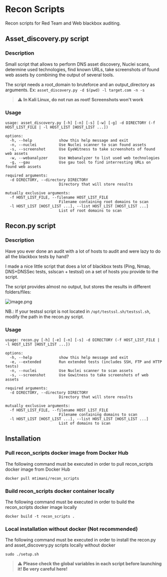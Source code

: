 # Recon Scripts

Recon scripts for Red Team and Web blackbox auditing.

## Asset_discovery.py script

### Description
Small script that allows to perform DNS asset discovery, Nuclei scans, determine used technologies, find known URLs, take screenshots of found web assets by combining the output of several tools.

The script needs a root_domain to bruteforce and an output_directory as arguments.
Ex: `asset_discovery.py -d $(pwd) -l target.com -n -s`

> :warning: **In Kali Linux, do not run as root! Screenshots won't work**

### Usage
```
usage: asset_discovery.py [-h] [-n] [-s] [-w] [-g] -d DIRECTORY (-f HOST_LIST_FILE | -l HOST_LIST [HOST_LIST ...])

options:
  -h, --help            show this help message and exit
  -n, --nuclei          Use Nuclei scanner to scan found assets
  -s, --screenshot      Use EyeWitness to take screenshots of found web assets
  -w, --webanalyzer     Use Webanalyzer to list used web technologies
  -g, --gau             Use gau tool to find interresting URLs on found web assets

required arguments:
  -d DIRECTORY, --directory DIRECTORY
                        Directory that will store results

mutually exclusive arguments:
  -f HOST_LIST_FILE, --filename HOST_LIST_FILE
                        Filename containing root domains to scan
  -l HOST_LIST [HOST_LIST ...], --list HOST_LIST [HOST_LIST ...]
                        List of root domains to scan
```

## Recon.py script

### Description
Have you ever done an audit with a lot of hosts to audit and were lazy to do all the blackbox tests by hand?

I made a nice little script that does a lot of blackbox tests (Ping, Nmap, DNS+DNSSec tests, sslscan + testssl) on a set of hosts you provide to the script.

The script provides almost no output, but stores the results in different folders/files:

![image.png](./image.png)

NB.: If your testssl script is not located in `/opt/testssl.sh/testssl.sh`, modify the path in the recon.py script.


### Usage
```
usage: recon.py [-h] [-e] [-n] [-s] -d DIRECTORY (-f HOST_LIST_FILE | -l HOST_LIST [HOST_LIST ...])

options:
  -h, --help            show this help message and exit
  -e, --extended        Run extended tests (includes SSH, FTP and HTTP tests)
  -n, --nuclei          Use Nuclei scanner to scan assets
  -s, --screenshot      Use Gowitness to take screenshots of web assets

required arguments:
  -d DIRECTORY, --directory DIRECTORY
                        Directory that will store results

mutually exclusive arguments:
  -f HOST_LIST_FILE, --filename HOST_LIST_FILE
                        Filename containing domains to scan
  -l HOST_LIST [HOST_LIST ...], --list HOST_LIST [HOST_LIST ...]
                        List of domains to scan
```

## Installation 

### Pull recon_scripts docker image from Docker Hub
The following command must be executed in order to pull recon_scripts docker image from Docker Hub
```
docker pull mtimani/recon_scripts
```

### Build recon_scripts docker container locally

The following command must be executed in order to build the recon_scripts docker image locally
```
docker build -t recon_scripts .
```

### Local installation without docker (Not recommended)

The following command must be executed in order to install the recon.py and asset_discovery.py scripts locally without docker
```
sudo ./setup.sh
```
> :warning: **Please check the global variables in each script before launching it! Be very careful here!**
